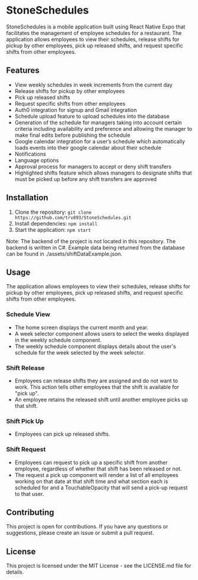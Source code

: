 # StoneSchedules

StoneSchedules is a mobile application built using React Native Expo that facilitates the management of employee schedules for a restaurant. The application allows employees to view their schedules, release shifts for pickup by other employees, pick up released shifts, and request specific shifts from other employees. 

## Features

- View weekly schedules in week increments from the current day
- Release shifts for pickup by other employees
- Pick up released shifts
- Request specific shifts from other employees
- Auth0 integration for signup and Gmail integration
- Schedule upload feature to upload schedules into the database
- Generation of the schedule for managers taking into account certain criteria including availability and preference and allowing the manager to make final edits before publishing the schedule
- Google calendar integration for a user’s schedule which automatically loads events into their google calendar about their schedule
- Notifications
- Language options
- Approval process for managers to accept or deny shift transfers
- Highlighted shifts feature which allows managers to designate shifts that must be picked up before any shift transfers are approved

## Installation

1. Clone the repository: `git clone https://github.com/trv893/StoneSchedules.git`
2. Install dependencies: `npm install`
3. Start the application: `npm start`

Note: The backend of the project is not located in this repository. The backend is written in C#. Example data being returned from the database can be found in ./assets/shiftDataExample.json.

## Usage

The application allows employees to view their schedules, release shifts for pickup by other employees, pick up released shifts, and request specific shifts from other employees. 

### Schedule View

- The home screen displays the current month and year.
- A week selector component allows users to select the weeks displayed in the weekly schedule component.
- The weekly schedule component displays details about the user's schedule for the week selected by the week selector.

### Shift Release

- Employees can release shifts they are assigned and do not want to work. This action tells other employees that the shift is available for "pick up".
- An employee retains the released shift until another employee picks up that shift.

### Shift Pick Up

- Employees can pick up released shifts.

### Shift Request

- Employees can request to pick up a specific shift from another employee, regardless of whether that shift has been released or not.
- The request a pick up component will render a list of all employees working on that date at that shift time and what section each is scheduled for and a TouchableOpacity that will send a pick-up request to that user.

## Contributing

This project is open for contributions. If you have any questions or suggestions, please create an issue or submit a pull request.

## License

This project is licensed under the MIT License - see the LICENSE.md file for details.
